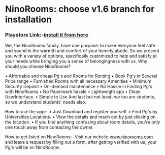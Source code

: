 # NinoRooms: choose v1.6 branch for installation

### Playstore Link:-[install it from here](https://play.google.com/store/apps/details?id=nino.rooms.pgcompany)

We, the NinoRooms family, have one purpose: to make everyone feel safe and sound in the warmth and comfort of your homely abode. So we present you with a variety of options, specifically customized to help and satisfy all your needs while bringing you a sense of belongingness with us.
Why should you choose NinoRooms?

• Affordable and cheap Pg's and Rooms for Renting
• Book Pg's in Several Price range
• Furnished Rooms with all necessary Amenities
• Minimum Security Deposit
• On-demand maintenance 
• No Hassle in Finding Pg's with NinoRooms
• No Paperwork hassle
• Lightweight app
• Clean UserInterface.
• Simple to Use
And last but not least, we too are students, so we understand students' needs also.

How to use the app:-
• Just Download and register yourself.
• Find Pg's by Universities Locations.
• View the details and reach out by just clicking on the location.
• If you find anything confusing about room details, you're only one touch away from contacting the owner.


How to get listed on NinoRooms:-
Visit our website www.ninorooms.com and leave a request by filling out a form, after getting verified with us, your Pg's will be on NinoRooms.


